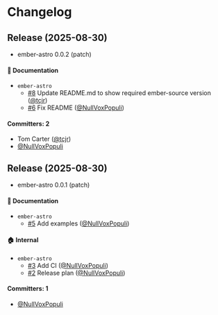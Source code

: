 # Changelog

## Release (2025-08-30)

* ember-astro 0.0.2 (patch)

#### :memo: Documentation
* `ember-astro`
  * [#8](https://github.com/universal-ember/ember-astro/pull/8) Update README.md to show required ember-source version ([@tcjr](https://github.com/tcjr))
  * [#6](https://github.com/universal-ember/ember-astro/pull/6) Fix README ([@NullVoxPopuli](https://github.com/NullVoxPopuli))

#### Committers: 2
- Tom Carter ([@tcjr](https://github.com/tcjr))
- [@NullVoxPopuli](https://github.com/NullVoxPopuli)

## Release (2025-08-30)

* ember-astro 0.0.1 (patch)

#### :memo: Documentation
* `ember-astro`
  * [#5](https://github.com/universal-ember/ember-astro/pull/5) Add examples ([@NullVoxPopuli](https://github.com/NullVoxPopuli))

#### :house: Internal
* `ember-astro`
  * [#3](https://github.com/universal-ember/ember-astro/pull/3) Add CI ([@NullVoxPopuli](https://github.com/NullVoxPopuli))
  * [#2](https://github.com/universal-ember/ember-astro/pull/2) Release plan ([@NullVoxPopuli](https://github.com/NullVoxPopuli))

#### Committers: 1
- [@NullVoxPopuli](https://github.com/NullVoxPopuli)
